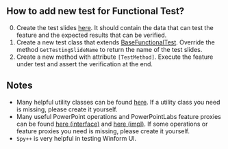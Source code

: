 ## How to add new test for Functional Test?

0. Create the test slides [here](https://github.com/PowerPointLabs/PowerPointLabs/tree/master/doc/test). It should contain the data that can test the feature and the expected results that can be verified.
1. Create a new test class that extends [BaseFunctionalTest](https://github.com/PowerPointLabs/PowerPointLabs/blob/master/PowerPointLabs/FunctionalTest/BaseFunctionalTest.cs). Override the method `GetTestingSlideName` to return the name of the test slides.
3. Create a new method with attribute `[TestMethod]`. Execute the feature under test and assert the verification at the end.

## Notes
* Many helpful utility classes can be found [here](https://github.com/PowerPointLabs/PowerPointLabs/tree/master/PowerPointLabs/FunctionalTest/util). If a utility class you need is missing, please create it yourself.
* Many useful PowerPoint operations and PowerPointLabs feature proxies can be found [here (interface)](https://github.com/PowerPointLabs/PowerPointLabs/tree/master/PowerPointLabs/FunctionalTestInterface) and [here (impl)](https://github.com/PowerPointLabs/PowerPointLabs/tree/master/PowerPointLabs/PowerPointLabs/FunctionalTestInterface.Impl). If some operations or feature proxies you need is missing, please create it yourself.
* `Spy++` is very helpful in testing Winform UI.
